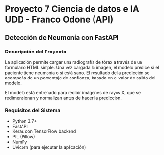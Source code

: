 # Proyecto 7 Ciencia de datos e IA UDD - Franco Odone (API)

## Detección de Neumonía con FastAPI

### Descripción del Proyecto

La aplicación permite cargar una radiografía de tórax a través de un formulario HTML simple. Una vez cargada la imagen, el modelo predice si el paciente tiene neumonía o si está sano. El resultado de la predicción se acompaña de un porcentaje de confianza, basado en el valor de salida del modelo.

El modelo está entrenado para recibir imágenes de rayos X, que se redimensionan y normalizan antes de hacer la predicción.

### Requisitos del Sistema

- Python 3.7+
- FastAPI
- Keras con TensorFlow backend
- PIL (Pillow)
- NumPy
- Uvicorn (para ejecutar la aplicación)